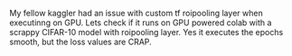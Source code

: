 My fellow kaggler had an issue with custom tf roipooling layer when executinng on GPU. Lets check if it runs 
on GPU powered colab with a scrappy CIFAR-10 model with roipooling layer. Yes it executes the epochs smooth, but the loss values are CRAP. 
